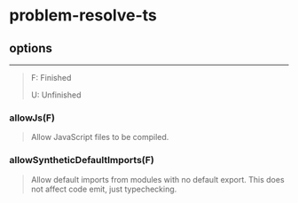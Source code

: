 # problem-resolve-ts

## options
***

> F: Finished
>
> U: Unfinished
### allowJs(F)

> Allow JavaScript files to be compiled.

### allowSyntheticDefaultImports(F)

> Allow default imports from modules with no default export. This does not affect code emit, just typechecking.

